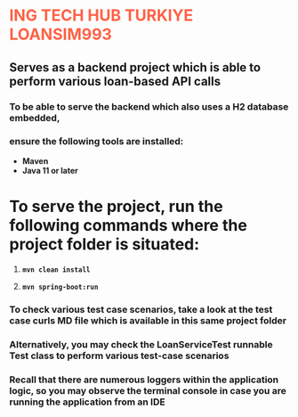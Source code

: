 # <span style="color:#ff6347;">ING TECH HUB TURKIYE LOANSIM993</span>

## Serves as a backend project which is able to perform various loan-based API calls

### To be able to serve the backend which also uses a H2 database embedded,
### ensure the following tools are installed:

- **Maven**
- **Java 11 or later**

# To serve the project, run the following commands where the project folder is situated:

1) **`mvn clean install`**

2) **`mvn spring-boot:run`**

### To check various test case scenarios, take a look at the test case curls MD file which is available in this same project folder

### Alternatively, you may check the **LoanServiceTest** runnable Test class to perform various test-case scenarios

### Recall that there are numerous loggers within the application logic, so you may observe the terminal console in case you are running the application from an IDE
